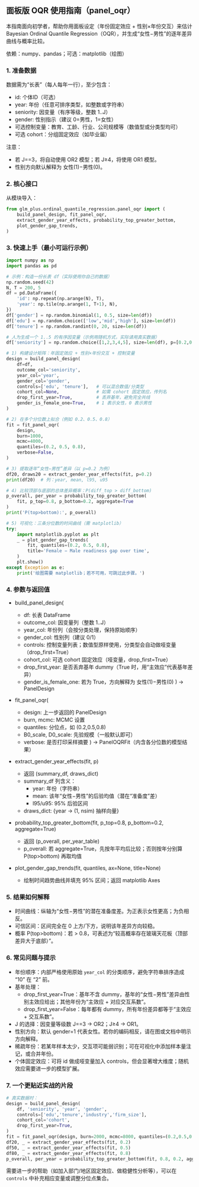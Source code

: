 ## 面板版 OQR 使用指南（panel_oqr）

本指南面向初学者，帮助你用面板设定（年份固定效应 + 性别×年份交互）来估计 Bayesian Ordinal Quantile Regression（OQR），并生成“女性−男性”的逐年差异曲线与概率比较。

依赖：numpy、pandas；可选：matplotlib（绘图）

### 1. 准备数据

数据需为“长表”（每人每年一行），至少包含：
- id: 个体ID（可选）
- year: 年份（任意可排序类型，如整数或字符串）
- seniority: 因变量（有序等级，整数 1..J）
- gender: 性别指示（建议 0=男性，1=女性）
- 可选控制变量：教育、工龄、行业、公司规模等（数值型或分类型均可）
- 可选 cohort：分组固定效应（如毕业届）

注意：
- 若 J==3，将自动使用 OR2 模型；若 J≥4，将使用 OR1 模型。
- 性别方向默认解释为 女性(1)−男性(0)。

### 2. 核心接口

从模块导入：
```python
from glm_plus.ordinal_quantile_regression.panel_oqr import (
    build_panel_design, fit_panel_oqr,
    extract_gender_year_effects, probability_top_greater_bottom,
    plot_gender_gap_trends,
)
```

### 3. 快速上手（最小可运行示例）

```python
import numpy as np
import pandas as pd

# 示例：构造一份长表 df（实际使用你自己的数据）
np.random.seed(42)
N, T = 200, 5
df = pd.DataFrame({
    'id': np.repeat(np.arange(N), T),
    'year': np.tile(np.arange(1, T+1), N),
})
df['gender'] = np.random.binomial(1, 0.5, size=len(df))
df['edu'] = np.random.choice(['low','mid','high'], size=len(df))
df['tenure'] = np.random.randint(0, 20, size=len(df))

# 人为生成一个 1..5 的有序因变量（示例用随机方式，实际请用真实数据）
df['seniority'] = np.random.choice([1,2,3,4,5], size=len(df), p=[0.2,0.3,0.3,0.15,0.05])

# 1) 构建设计矩阵：年固定效应 + 性别×年份交互 + 控制变量
design = build_panel_design(
    df=df,
    outcome_col='seniority',
    year_col='year',
    gender_col='gender',
    controls=['edu', 'tenure'],   # 可以混合数值/分类型
    cohort_col=None,              # 如需 cohort 固定效应，传列名
    drop_first_year=True,         # 丢弃基年，避免完全共线
    gender_is_female_one=True,    # 1 表示女性，0 表示男性
)

# 2) 在多个分位数上拟合（例如 0.2、0.5、0.8）
fit = fit_panel_oqr(
    design,
    burn=1000,
    mcmc=4000,
    quantiles=(0.2, 0.5, 0.8),
    verbose=False,
)

# 3) 提取逐年“女性−男性”差异（以 p=0.2 为例）
df20, draws20 = extract_gender_year_effects(fit, p=0.2)
print(df20)  # 列：year, mean, l95, u95

# 4) 比较顶部与底部的总体差异概率：P(diff_top > diff_bottom)
p_overall, per_year = probability_top_greater_bottom(
    fit, p_top=0.8, p_bottom=0.2, aggregate=True
)
print('P(top>bottom):', p_overall)

# 5) 可视化：三条分位数的时间曲线（需 matplotlib）
try:
    import matplotlib.pyplot as plt
    _ = plot_gender_gap_trends(
        fit, quantiles=(0.2, 0.5, 0.8),
        title='Female − Male readiness gap over time',
    )
    plt.show()
except Exception as e:
    print('绘图需要 matplotlib；若不可用，可跳过此步骤。')
```

### 4. 参数与返回值

- build_panel_design(
  - df: 长表 DataFrame
  - outcome_col: 因变量列（整数 1..J）
  - year_col: 年份列（会按分类处理，保持原始顺序）
  - gender_col: 性别列（建议 0/1）
  - controls: 控制变量列表；数值型原样使用，分类型会自动做哑变量（drop_first=True）
  - cohort_col: 可选 cohort 固定效应（哑变量，drop_first=True）
  - drop_first_year: 是否丢弃基年 dummy（True 时，用“主效应”代表基年差异）
  - gender_is_female_one: 若为 True，方向解释为 女性(1)−男性(0)
  ) → PanelDesign

- fit_panel_oqr(
  - design: 上一步返回的 PanelDesign
  - burn, mcmc: MCMC 设置
  - quantiles: 分位点，如 (0.2,0.5,0.8)
  - B0_scale, D0_scale: 先验规模（一般默认即可）
  - verbose: 是否打印采样摘要
  ) → PanelOQRFit（内含各分位数的模型结果）

- extract_gender_year_effects(fit, p)
  - 返回 (summary_df, draws_dict)
  - summary_df 列含义：
    - year: 年份（字符串）
    - mean: 该年“女性−男性”的后验均值（潜在“准备度”差）
    - l95/u95: 95% 后验区间
  - draws_dict: {year -> (1, nsim) 抽样向量}

- probability_top_greater_bottom(fit, p_top=0.8, p_bottom=0.2, aggregate=True)
  - 返回 (p_overall, per_year_table)
  - p_overall: 若 aggregate=True，先按年平均后比较；否则按年分别算 P(top>bottom) 再取均值

- plot_gender_gap_trends(fit, quantiles, ax=None, title=None)
  - 绘制时间趋势曲线并填充 95% 区间；返回 matplotlib Axes

### 5. 结果如何解释

- 时间曲线：纵轴为“女性−男性”的潜在准备度差。为正表示女性更高；为负相反。
- 可信区间：区间完全在 0 上方/下方，说明该年差异方向较稳。
- 概率 P(top>bottom)：若 > 0.8，可表述为“较高概率存在玻璃天花板（顶部差异大于底部）”。

### 6. 常见问题与提示

- 年份顺序：内部严格使用原始 `year_col` 的分类顺序，避免字符串排序造成 “10” 在 “2” 前。
- 基年处理：
  - drop_first_year=True：基年不含 dummy，基年的“女性−男性”差异由性别主效应给出；其他年份为“主效应 + 对应交互系数”。
  - drop_first_year=False：每年都有 dummy，所有年份差异都等于“主效应 + 交互系数”。
- J 的选择：因变量等级数 J==3 → OR2；J≥4 → OR1。
- 性别方向：默认 gender=1 代表女性。若你的编码相反，请在图或文档中明示方向解释。
- 稀疏年份：若某年样本太少，交互项可能弱识别；可在可视化中添加样本量注记，或合并年份。
- 个体固定效应：可将 id 做成哑变量加入 controls，但会显著增大维度；随机效应需要进一步的模型扩展。

### 7. 一个更贴近实战的片段

```python
# 真实数据时：
design = build_panel_design(
    df, 'seniority', 'year', 'gender',
    controls=['edu','tenure','industry','firm_size'],
    cohort_col='cohort',
    drop_first_year=True,
)
fit = fit_panel_oqr(design, burn=2000, mcmc=8000, quantiles=(0.2,0.5,0.8))
df20, _ = extract_gender_year_effects(fit, 0.2)
df50, _ = extract_gender_year_effects(fit, 0.5)
df80, _ = extract_gender_year_effects(fit, 0.8)
p_overall, per_year = probability_top_greater_bottom(fit, 0.8, 0.2, aggregate=True)
```

需要进一步的帮助（如加入部门/地区固定效应、做稳健性分析等），可以在 `controls` 中补充相应变量或调整分位点集合。


